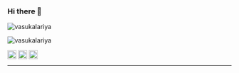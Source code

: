 ### Hi there 👋

<p align="left"> <img src="https://komarev.com/ghpvc/?username=vasukalariya" alt="vasukalariya" /> </p>

<p> <img src="https://github-readme-stats.vercel.app/api?username=vasukalariya&show_icons=true" alt="vasukalariya" />  </p>

<a href="https://twitter.com/vasukalariya2" target="blank"><img align="center" src="https://cdn.jsdelivr.net/npm/simple-icons@3.0.1/icons/twitter.svg" alt="vasukalariya2" height="20" width="20" /></a>
<a href="https://linkedin.com/in/in/vasukalariya" target="blank"><img align="center" src="https://cdn.jsdelivr.net/npm/simple-icons@3.0.1/icons/linkedin.svg" alt="in/vasukalariya" height="20" width="20" /></a>
<a href="https://kaggle.com/vasukalariya" target="blank"><img align="center" src="https://cdn.jsdelivr.net/npm/simple-icons@3.0.1/icons/kaggle.svg" alt="vasukalariya2" height="20" width="20" /></a>

---

<!--
**vasukalariya/vasukalariya** is a ✨ _special_ ✨ repository because its `README.md` (this file) appears on your GitHub profile.

Here are some ideas to get you started:

- 🔭 I’m currently working on ...
- 🌱 I’m currently learning ...
- 👯 I’m looking to collaborate on ...
- 🤔 I’m looking for help with ...
- 💬 Ask me about ...
- 📫 How to reach me: ...
- 😄 Pronouns: ...
- ⚡ Fun fact: ...
-->
